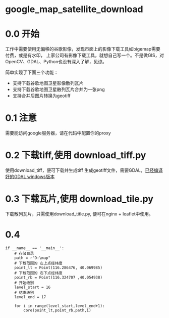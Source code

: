 # google_map_satellite_download

# 0.0 开始
工作中需要使用无偏移的谷歌影像，发现市面上的影像下载工具如bigemap需要付费，或是有水印，
上家公司有影像下载工具，就想自己写一个。不是做GIS，对OpenCV、GDAL、Python也没有深入了解，见谅。
  
简单实现了下面三个功能：

- 支持下载谷歌地图卫星影像散列瓦片
- 支持下载谷歌地图卫星散列瓦片合并为一张png 
- 支持合并后图片转换为geotiff 

# 0.1 注意
需要能访问google服务器，请在代码中配置你的proxy

# 0.2 下载tiff,使用 download_tiff.py

使用download_tiff，便可下载并生成tiff
生成geotiff文件，需要GDAL，[已经编译好的GDAL windows版本](https://www.gisinternals.com/release.php)

# 0.3 下载瓦片,使用 download_tile.py

下载散列瓦片，只需使用download_title.py, 
便可在nginx + leaflet中使用。

# 0.4
```
if __name__ == '__main__':
    # 存储目录
    path = r"D:\map"
    # 下载范围的 左上点经纬度
    point_lt = Point(116.286476, 40.069985)
    # 下载范围的 右下点经纬度
    point_rb = Point(116.324707 ,40.054938)
    # 开始级别 
    level_start = 16
    # 结束级别
    level_end = 17

    for i in range(level_start,level_end+1):
        core(point_lt,point_rb,path,i)
```        




